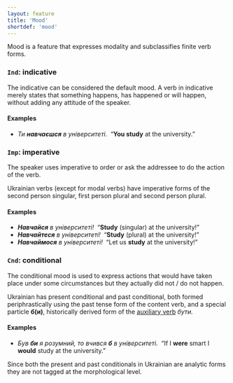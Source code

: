 ```yaml
---
layout: feature
title: 'Mood'
shortdef: 'mood'
---
```


Mood is a feature that expresses modality and subclassifies finite verb forms.

### `Ind`: indicative

The indicative can be considered the default mood. A verb in indicative merely states that something happens, has happened or will
happen, without adding any attitude of the speaker.

#### Examples

* _Ти <b>навчаєшся</b> в університеті.&nbsp;_ “<b>You study</b> at the university.”

### `Imp`: imperative

The speaker uses imperative to order or ask the addressee to do the action of the verb.

Ukrainian verbs (except for modal verbs) have imperative forms of the second person singular, first person plural and second person plural.

#### Examples

* _<b>Навчайся</b> в університеті!&nbsp;_ “<b>Study</b> (singular) at the university!”
* _<b>Навчайтеся</b> в університеті!&nbsp;_ “<b>Study</b> (plural) at the university!”
* _<b>Навчаймося</b> в університеті!&nbsp;_ “Let us <b>study</b> at the university!”

### `Cnd`: conditional

The conditional mood is used to express actions that would have taken place under some circumstances but they actually did not / do not
happen.

Ukrainian has present conditional and past conditional, both formed periphrastically using the past tense form of the content verb, and a special particle <b>б(и)</b>, historically derived form of the [auxiliary verb](uk-pos/AUX) _бути._ 

#### Examples

* _Був <b>би</b> я розумний, то вчився <b>б</b> в університеті.&nbsp;_ “If I <b>were</b> smart I <b>would</b> study at the   university.”

Since both the present and past conditionals in Ukrainian are analytic forms they are not tagged at the morphological level.
